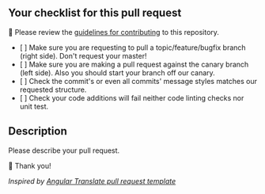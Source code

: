 ## Your checklist for this pull request

🚨 Please review the [guidelines for contributing](https://github.com/ProgramEquity/amplify/blob/david-chapuis/.github/CONTRIBUTING.md) to this repository.

   - [ ] Make sure you are requesting to pull a topic/feature/bugfix branch (right side). Don't request your master!
   - [ ] Make sure you are making a pull request against the canary branch (left side). Also you should start your branch off our canary.
   - [ ] Check the commit's or even all commits' message styles matches our requested structure.
   - [ ] Check your code additions will fail neither code linting checks nor unit test.

## Description

Please describe your pull request.

💚 Thank you!

*Inspired by [Angular Translate pull request template](https://github.com/angular-translate/angular-translate/blob/master/.github/PULL_REQUEST_TEMPLATE.md)*

